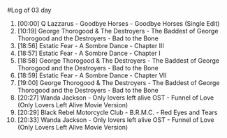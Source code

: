 #Log of 03 day

1. [00:00] Q Lazzarus - Goodbye Horses - Goodbye Horses (Single Edit)
1. [10:19] George Thorogood & The Destroyers - The Baddest of George Thorogood and the Destroyers - Bad to the Bone
1. [18:56] Estatic Fear - A Sombre Dance - Chapter III
1. [18:57] Estatic Fear - A Sombre Dance - Chapter I
1. [18:58] George Thorogood & The Destroyers - The Baddest of George Thorogood and the Destroyers - Bad to the Bone
1. [18:59] Estatic Fear - A Sombre Dance - Chapter VII
1. [19:00] George Thorogood & The Destroyers - The Baddest of George Thorogood and the Destroyers - Bad to the Bone
1. [20:27] Wanda Jackson - Only lovers left alive OST - Funnel of Love (Only Lovers Left Alive Movie Version)
1. [20:29] Black Rebel Motorcycle Club - B.R.M.C. - Red Eyes and Tears
1. [20:33] Wanda Jackson - Only lovers left alive OST - Funnel of Love (Only Lovers Left Alive Movie Version)
